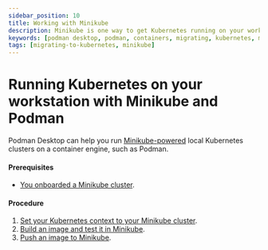 ```yaml
---
sidebar_position: 10
title: Working with Minikube
description: Minikube is one way to get Kubernetes running on your workstation.
keywords: [podman desktop, podman, containers, migrating, kubernetes, minikube]
tags: [migrating-to-kubernetes, minikube]
---
```


# Running Kubernetes on your workstation with Minikube and Podman

Podman Desktop can help you run [Minikube-powered](https://minikube.sigs.k8s.io/) local Kubernetes clusters on a container engine, such as Podman.

#### Prerequisites

- [You onboarded a Minikube cluster](/docs/onboarding/kubernetes/minikube).

#### Procedure

1. [Set your Kubernetes context to your Minikube cluster](/docs/kubernetes/minikube/working-with-your-local-minikube-cluster).
2. [Build an image and test it in Minikube](/docs/kubernetes/minikube/building-an-image-and-testing-it-in-minikube).
3. [Push an image to Minikube](/docs/kubernetes/minikube/pushing-an-image-to-minikube).
